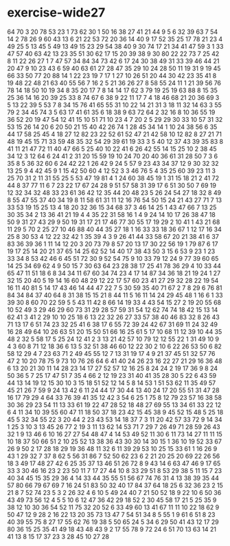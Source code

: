 # exercise-wide27
64
70
3
20
78
53
23
1
73
62
30
1
50
16
38
27
41
21
44
9
5
6
32
39
63
7
54
14
2
78
26
9
60
43
13
6
21
22
53
72
20
36
14
40
9
17
52
35
25
17
78
21
23
4
49
25
5
13
45
5
49
13
49
15
23
29
54
38
40
9
30
74
17
21
34
41
47
59
3
1
33
47
57
40
63
42
13
23
35
51
30
62
17
15
20
39
38
9
30
80
22
22
73
7
25
42
8
11
22
26
27
1
7
47
57
34
84
34
73
42
6
17
24
30
38
49
31
33
39
46
44
21
20
47
9
10
23
43
6
59
40
63
61
27
28
47
35
29
10
24
28
50
11
19
31
9
19
45
66
33
50
77
20
88
14
1
22
23
19
7
17
1
27
10
26
51
20
44
30
42
23
35
41
8
19
48
22
48
21
63
40
55
56
7
16
2
5
21
36
26
27
8
58
55
24
11
1
21
39
56
76
78
14
18
50
10
19
34
8
35
20
17
7
8
14
14
17
62
3
79
19
25
19
63
88
8
15
35
25
36
14
16
20
39
25
33
8
74
67
6
38
9
22
11
17
7
4
18
46
68
21
20
36
69
3
5
13
22
39
5
53
7
8
34
15
76
41
65
55
31
10
22
14
21
31
3
18
11
32
14
63
3
55
79
2
34
45
74
3
5
63
17
41
61
35
6
18
38
9
63
72
64
2
32
16
8
10
36
55
19
36
52
20
19
47
54
12
41
15
10
51
71
10
23
4
7
20
2
5
29
29
30
33
10
57
31
32
53
15
26
14
20
6
20
50
21
15
40
42
26
74
1
28
45
34
14
1
10
24
38
56
6
35
44
17
58
25
45
4
18
27
12
82
23
22
52
61
52
47
21
42
58
10
12
82
8
27
21
71
48
19
45
15
71
33
59
48
35
32
54
29
39
61
19
33
3
5
40
12
37
43
39
35
83
8
41
11
21
47
72
11
40
47
66
5
25
40
10
22
41
6
26
42
55
14
15
25
10
2
38
45
34
12
3
12
64
6
24
41
2
31
20
15
59
19
10
24
70
20
40
36
61
31
28
50
7
3
6
35
8
5
36
32
60
6
24
42
22
1
26
42
9
24
5
57
9
23
43
34
37
12
9
30
32
32
13
25
9
4
42
45
9
1
15
42
50
60
4
12
52
3
3
46
76
5
4
35
25
60
39
23
11
3
25
70
31
2
11
31
55
25
5
53
47
19
81
4
1
24
60
38
45
19
1
31
15
18
21
2
41
72
44
8
37
77
11
6
7
23
22
17
67
24
28
9
51
57
58
31
39
17
6
51
30
50
7
69
19
12
32
34
32
48
33
23
61
36
42
12
35
44
20
48
23
5
26
24
54
27
18
32
8
49
8
55
47
55
37
40
34
19
8
11
58
61
31
11
12
16
76
54
50
15
24
21
43
27
71
7
13
33
53
19
15
25
13
4
18
20
32
36
15
34
68
37
3
46
14
25
1
43
47
66
7
13
25
30
35
34
2
13
36
41
21
19
4
4
35
22
31
58
16
1
4
9
24
14
10
17
26
38
47
18
50
9
31
27
43
29
9
50
19
31
17
21
17
46
77
30
55
17
19
29
2
10
41
1
43
21
68
11
29
5
70
2
25
27
10
46
88
40
44
35
27
18
1
16
33
33
18
36
67
1
12
17
16
34
25
8
30
53
4
12
22
32
42
1
35
39
4
3
9
26
41
44
33
58
67
20
21
38
41
6
37
83
36
39
36
1
11
14
12
20
3
20
73
79
8
57
20
13
17
30
22
56
19
1
79
87
6
17
19
17
25
14
20
21
37
65
14
25
62
52
14
40
17
38
43
50
3
15
6
53
9
23
1
23
33
34
8
53
42
46
6
45
51
72
30
9
52
54
75
9
10
33
79
12
24
9
77
39
60
65
14
25
34
69
62
4
9
50
15
7
30
63
64
23
28
38
17
25
41
78
36
29
4
10
33
44
65
47
11
51
18
6
8
34
34
11
67
60
34
74
23
4
17
14
87
34
36
18
21
19
24
1
27
32
15
20
40
5
19
14
16
60
48
29
12
22
17
57
60
23
41
27
29
32
28
22
19
54
16
11
40
81
5
14
17
43
46
14
44
47
22
7
5
30
59
35
40
71
67
2
7
8
29
6
76
81
84
34
84
37
40
64
8
31
38
15
15
21
8
44
11
5
16
11
14
24
29
45
48
1
16
6
1
33
39
30
8
60
70
22
59
5
5
43
11
42
8
66
14
19
33
4
43
54
15
27
2
19
20
55
68
10
52
49
3
29
46
29
60
73
31
29
28
57
59
31
54
12
62
74
74
18
42
15
13
14
62
41
3
41
2
29
10
10
25
18
6
13
22
32
26
27
33
57
38
40
46
83
32
8
26
43
71
13
17
6
51
74
23
32
25
41
6
38
17
6
55
72
39
24
42
67
31
69
11
24
32
49
16
28
49
64
10
26
63
51
20
15
50
51
66
16
25
61
5
17
10
68
11
12
39
10
44
35
48
2
32
5
58
17
5
25
24
12
41
2
3
13
21
42
57
10
79
12
12
55
22
1
31
49
10
9
4
3
60
8
71
12
18
36
6
13
5
32
51
38
46
60
12
22
30
2
10
6
22
26
53
50
6
82
58
12
29
4
7
23
63
71
2
49
45
55
12
7
13
31
19
17
4
9
21
37
45
51
32
57
76
47
2
10
20
78
75
9
73
10
76
26
64
6
41
40
24
26
23
16
22
27
21
29
16
36
48
6
13
20
21
30
11
14
28
23
14
17
27
52
57
12
16
25
8
24
24
2
19
17
36
9
8
24
50
36
5
7
25
17
47
51
7
35
4
66
2
12
19
23
31
40
41
35
28
30
5
22
6
43
59
44
13
14
19
12
15
30
10
3
15
18
51
52
12
14
5
8
14
53
1
51
53
62
11
35
49
57
45
21
26
7
59
9
24
13
42
6
11
24
44
17
30
44
13
40
24
17
20
55
51
31
47
28
16
17
79
29
4
64
33
76
39
41
35
12
42
3
54
6
25
1
75
8
12
79
23
57
16
38
58
30
36
29
23
54
11
13
33
61
19
22
47
28
52
18
48
27
69
55
13
34
61
33
22
12
6
4
11
34
10
39
55
60
47
11
18
50
37
18
23
42
15
45
38
9
45
52
15
48
5
25
18
45
5
32
34
55
22
3
20
44
2
23
43
53
14
18
37
7
3
11
20
42
57
33
72
9
14
34
1
25
3
10
3
13
45
26
77
2
19
3
11
13
62
14
53
71
7
29
7
26
49
71
28
59
26
43
32
1
9
13
46
6
10
16
27
27
54
48
47
4
14
53
49
52
11
30
6
11
73
14
27
11
11
15
10
18
37
50
66
51
2
10
25
52
13
38
36
43
30
30
14
30
15
1
36
10
19
52
33
67
26
9
50
2
17
28
18
29
19
36
48
11
32
6
11
39
29
53
10
25
15
33
61
1
16
26
9
43
1
29
32
7
37
8
62
5
56
31
86
7
52
50
62
23
6
2
21
20
25
20
69
22
26
56
18
3
49
17
48
27
42
6
25
35
37
13
46
51
26
72
8
9
43
14
6
63
47
46
9
17
65
33
3
30
46
16
23
2
23
50
11
7
17
27
44
10
8
33
29
51
8
53
29
38
5
11
15
7
23
40
34
45
15
35
29
36
4
14
33
44
35
55
51
56
67
74
76
31
4
13
38
39
35
44
57
80
66
79
67
69
7
16
24
51
83
50
32
40
17
84
37
64
18
25
6
32
36
23
2
15
21
8
7
52
74
23
5
3
2
26
32
4
6
10
5
49
24
40
7
21
50
52
18
9
22
10
6
50
36
43
49
73
56
12
4
5
5
10
6
12
47
36
42
29
18
52
2
30
45
58
17
21
5
25
35
9
38
12
10
30
36
54
52
11
75
32
20
52
6
33
49
60
13
41
67
11
11
10
22
18
62
9
50
47
12
9
28
2
16
22
13
20
35
73
13
47
7
54
51
34
8
5
55
1
9
61
6
51
8
23
40
39
55
75
8
27
17
55
62
76
19
38
5
50
65
24
5
34
6
29
50
41
43
12
17
29
80
36
15
25
35
41
49
18
43
48
43
9
2
17
55
78
9
72
24
6
51
70
13
63
14
21
41
13
8
15
17
37
23
3
28
45
10
27
28
